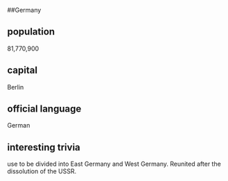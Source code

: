 ##Germany

## population
81,770,900

## capital
Berlin
 
## official language
German

## interesting trivia
use to be divided into East Germany and West Germany. Reunited after the dissolution of the USSR. 


